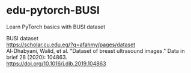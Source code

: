 # edu-pytorch-BUSI
Learn PyTorch basics with BUSI dataset

BUSI dataset  
https://scholar.cu.edu.eg/?q=afahmy/pages/dataset  
Al-Dhabyani, Walid, et al. "Dataset of breast ultrasound images." Data in brief 28 (2020): 104863.  
https://doi.org/10.1016/j.dib.2019.104863
